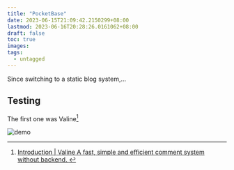 ```yaml
---
title: "PocketBase"
date: 2023-06-15T21:09:42.2150299+08:00
lastmod: 2023-06-16T20:28:26.0161062+08:00
draft: false
toc: true
images:
tags:
  - untagged
---
```


Since switching to a static blog system,...

## Testing

The first one was Valine[^1]

![demo](https://placehold.co/600x400/webp)

[^1]: [Introduction | Valine A fast, simple and efficient comment system without backend. ](https://valine.js.org/)
